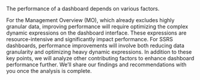 The performance of a dashboard depends on various factors.

For the Management Overview (MO), which already excludes highly granular data, improving performance will require optimizing the complex dynamic expressions on the dashboard interface. These expressions are resource-intensive and significantly impact performance.
For SSRS dashboards, performance improvements will involve both reducing data granularity and optimizing heavy dynamic expressions.
In addition to these key points, we will analyze other contributing factors to enhance dashboard performance further. We’ll share our findings and recommendations with you once the analysis is complete.
